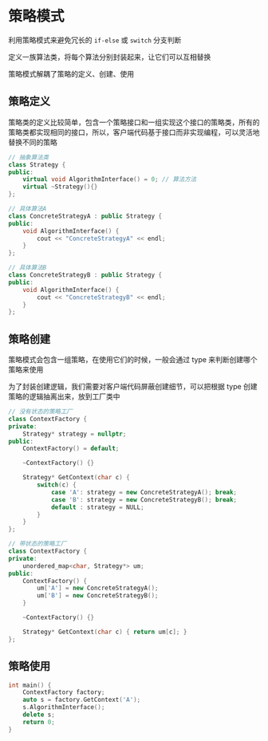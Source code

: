 # 策略模式

利用策略模式来避免冗长的 `if-else` 或 `switch` 分支判断

定义一族算法类，将每个算法分别封装起来，让它们可以互相替换

策略模式解耦了策略的定义、创建、使用

## 策略定义

策略类的定义比较简单，包含一个策略接口和一组实现这个接口的策略类，所有的策略类都实现相同的接口，所以，客户端代码基于接口而非实现编程，可以灵活地替换不同的策略

```cpp
// 抽象算法类
class Strategy { 
public:
    virtual void AlgorithmInterface() = 0; // 算法方法
    virtual ~Strategy(){}
};

// 具体算法A
class ConcreteStrategyA : public Strategy { 
public:
    void AlgorithmInterface() {
        cout << "ConcreteStrategyA" << endl;
    }
};

// 具体算法B
class ConcreteStrategyB : public Strategy { 
public:
    void AlgorithmInterface() {
        cout << "ConcreteStrategyB" << endl;
    }
};
```

## 策略创建

策略模式会包含一组策略，在使用它们的时候，一般会通过 type 来判断创建哪个策略来使用

为了封装创建逻辑，我们需要对客户端代码屏蔽创建细节，可以把根据 type 创建策略的逻辑抽离出来，放到工厂类中

```cpp
// 没有状态的策略工厂
class ContextFactory { 
private:
    Strategy* strategy = nullptr;
public:
    ContextFactory() = default;

    ~ContextFactory() {}

    Strategy* GetContext(char c) { 
        switch(c) {
            case 'A': strategy = new ConcreteStrategyA(); break;
            case 'B': strategy = new ConcreteStrategyB(); break;
            default : strategy = NULL;
        }
    }
};

// 带状态的策略工厂
class ContextFactory { 
private:
    unordered_map<char, Strategy*> um;
public:
    ContextFactory() {
        um['A'] = new ConcreteStrategyA();
        um['B'] = new ConcreteStrategyB();
    }

    ~ContextFactory() {}

    Strategy* GetContext(char c) { return um[c]; }
};
```

## 策略使用

```cpp
int main() {
    ContextFactory factory;
    auto s = factory.GetContext('A');
    s.AlgorithmInterface();
    delete s;
    return 0;
}
```